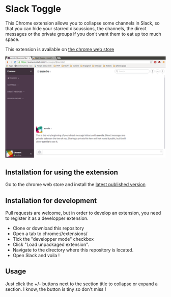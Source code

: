 # Slack Toggle

This Chrome extension allows you to collapse some channels in Slack, so that you can hide your starred discussions, the channels, the direct messages or the private groups if you don't want them to eat up too much space. 

This extension is available on [the chrome web store](https://chrome.google.com/webstore/detail/slack-toggle/ddcippobpbmaanbnaeapbelmjopbahli)

![](pictures/slacktoggle_screen.png)

## Installation for using the extension

Go to the chrome web store and install the [latest published version](https://chrome.google.com/webstore/detail/slack-toggle/ddcippobpbmaanbnaeapbelmjopbahli)

## Installation for development

Pull requests are welcome, but in order to develop an extension, you need to register it as a developper extension.

 - Clone or download this repository
 - Open a tab to chrome://extensions/
 - Tick the "developper mode" checkbox
 - Click "Load unpackaged extension".
 - Navigate to the directory where this repository is located.
 - Open Slack and voila !


## Usage

Just click the +/- buttons next to the section title to collapse or expand a section. I know, the button is tiny so don't miss !
